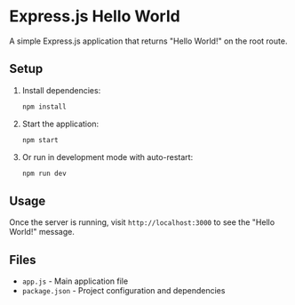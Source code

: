 # Express.js Hello World

A simple Express.js application that returns "Hello World!" on the root route.

## Setup

1. Install dependencies:
   ```bash
   npm install
   ```

2. Start the application:
   ```bash
   npm start
   ```

3. Or run in development mode with auto-restart:
   ```bash
   npm run dev
   ```

## Usage

Once the server is running, visit `http://localhost:3000` to see the "Hello World!" message.

## Files

- `app.js` - Main application file
- `package.json` - Project configuration and dependencies